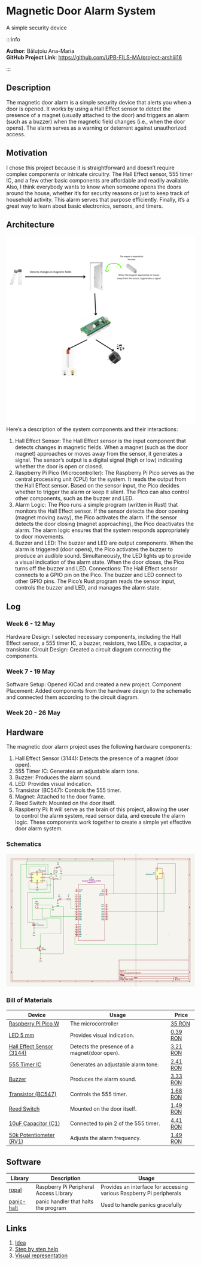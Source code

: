 # Magnetic Door Alarm System
A simple security device

:::info

**Author**: Băluțoiu Ana-Maria \
**GitHub Project Link**: https://github.com/UPB-FILS-MA/project-arshiii16

:::

## Description

The magnetic door alarm is a simple security device that alerts you when a door is opened. It works by using a Hall Effect sensor to detect the presence of a magnet (usually 
attached to the door) and triggers an alarm (such as a buzzer) when the magnetic field changes (i.e., when the door opens). The alarm serves as a warning or deterrent against unauthorized access.


## Motivation

I chose this project because it is straightforward and doesn’t require complex components or intricate circuitry. The Hall Effect sensor, 555 timer IC, and a few other basic components are affordable and readily available. Also, I think everybody wants to know when someone opens the doors around the house, whether it’s for security reasons or just to keep track of household activity. This alarm serves that purpose efficiently. Finally, it’s a great way to learn about basic electronics, sensors, and timers.

## Architecture 

![Architecture](Architecture.png)
Here’s a description of the system components and their interactions:

1) Hall Effect Sensor:
    The Hall Effect sensor is the input component that detects changes in magnetic fields.
    When a magnet (such as the door magnet) approaches or moves away from the sensor, it generates a signal.
    The sensor’s output is a digital signal (high or low) indicating whether the door is open or closed.
2) Raspberry Pi Pico (Microcontroller):
    The Raspberry Pi Pico serves as the central processing unit (CPU) for the system.
    It reads the output from the Hall Effect sensor.
    Based on the sensor input, the Pico decides whether to trigger the alarm or keep it silent.
    The Pico can also control other components, such as the buzzer and LED.
3) Alarm Logic:
    The Pico runs a simple program (written in Rust) that monitors the Hall Effect sensor.
    If the sensor detects the door opening (magnet moving away), the Pico activates the alarm.
    If the sensor detects the door closing (magnet approaching), the Pico deactivates the alarm.
    The alarm logic ensures that the system responds appropriately to door movements.
4) Buzzer and LED:
    The buzzer and LED are output components.
    When the alarm is triggered (door opens), the Pico activates the buzzer to produce an audible sound.
    Simultaneously, the LED lights up to provide a visual indication of the alarm state.
    When the door closes, the Pico turns off the buzzer and LED.
Connections:
The Hall Effect sensor connects to a GPIO pin on the Pico.
The buzzer and LED connect to other GPIO pins.
The Pico’s Rust program reads the sensor input, controls the buzzer and LED, and manages the alarm state.

## Log

<!-- write every week your progress here -->

### Week 6 - 12 May
Hardware Design:
I selected necessary components, including the Hall Effect sensor, a 555 timer IC, a buzzer, resistors, two LEDs, a capacitor, a transistor.
Circuit Design: 
Created a circuit diagram connecting the components.

### Week 7 - 19 May
Software Setup: 
Opened KiCad and created a new project.
Component Placement: 
Added components from the hardware design to the schematic and connected them according to the circuit diagram.
### Week 20 - 26 May

## Hardware

The magnetic door alarm project uses the following hardware components:

1) Hall Effect Sensor (3144): Detects the presence of a magnet (door open).
2) 555 Timer IC: Generates an adjustable alarm tone.
3) Buzzer: Produces the alarm sound.
4) LED: Provides visual indication.
5) Transistor (BC547): Controls the 555 timer.
6) Magnet: Attached to the door frame.
7) Reed Switch: Mounted on the door itself.
7) Raspberry Pi: It will serve as the brain of this project, allowing the user to control the alarm system, read sensor data, and execute the alarm logic.
These components work together to create a simple yet effective door alarm system.

### Schematics

![KiCad Schematics](KiCad.png)

### Bill of Materials

| Device | Usage | Price |
|--------|--------|-------|
| [Raspberry Pi Pico W](https://www.raspberrypi.com/documentation/microcontrollers/raspberry-pi-pico.html) | The microcontroller | [35 RON](https://www.optimusdigital.ro/en/raspberry-pi-boards/12394-raspberry-pi-pico-w.html) |
| [LED 5 mm](https://www.optimusdigital.ro/ro/optoelectronice-led-uri/37-led-galben.html?search_query=led&results=818) | Provides visual indication. | [0.39 RON](https://www.optimusdigital.ro/ro/optoelectronice-led-uri/37-led-galben.html?search_query=led&results=818) |
| [Hall Effect Sensor (3144)](https://ardushop.ro/ro/electronica/483-senzor-magnetic-hall-a3144.html?gad_source=1&gclid=CjwKCAjw88yxBhBWEiwA7cm6pcTJfPkq9zg1-BR94EmOeKQr0mzdFMify2V8sOvuPWqg-Te-TSuL4BoCO6YQAvD_BwE) | Detects the presence of a magnet(door open). | [3.21 RON](https://ardushop.ro/ro/electronica/483-senzor-magnetic-hall-a3144.html?gad_source=1&gclid=CjwKCAjw88yxBhBWEiwA7cm6pcTJfPkq9zg1-BR94EmOeKQr0mzdFMify2V8sOvuPWqg-Te-TSuL4BoCO6YQAvD_BwE) |
| [555 Timer IC](https://docs.rs-online.com/ae11/A700000009214226.pdf) | Generates an adjustable alarm tone. | [2.41 RON](https://ardushop.ro/ro/electronica/199-ic-timer-555.html?search_query=NE555&results=7) |
| [Buzzer](https://www.farnell.com/datasheets/2171929.pdf) | Produces the alarm sound. | [3.33 RON](https://quintrix.ro/buzzer-activ-12v-arduino-raspberry?search=buzzer) |
| [Transistor (BC547)](https://www.farnell.com/datasheets/410427.pdf) | Controls the 555 timer. | [1.68 RON](https://quintrix.ro/index.php?route=product/product&product_id=8438&search=BC547) |
| [Reed Switch](https://en.wikipedia.org/wiki/Reed_switch) | Mounted on the door itself. | [1.49 RON](https://www.optimusdigital.ro/en/buttons-and-switches/3899-normally-open-magnetic-reed-switch-2x14-mm.html) |
| [10uF Capacitor (C1)](https://www.emag.ro/condensator-electrolitic-10uf-50v-dc-105-c-samxon-km-10u-50v-t128611/pd/DDYYNXMBM/?cmpid=101180&utm_source=google&utm_medium=cpc&utm_campaign=(RO:eMAG!)_3P_NO_SALES_%3e_Iluminat_and_electrice&utm_content=76376892625&gad_source=1&gclid=CjwKCAjw88yxBhBWEiwA7cm6pd9ThOIVmEhijwZhV7bZUx1GJTYeP-z-NqkZEjqQCJ8S-3f6G47xSRoCUpoQAvD_BwE) | Connected to pin 2 of the 555 timer. | [4.41 RON](https://www.emag.ro/condensator-electrolitic-10uf-50v-dc-105-c-samxon-km-10u-50v-t128611/pd/DDYYNXMBM/?cmpid=101180&utm_source=google&utm_medium=cpc&utm_campaign=(RO:eMAG!)_3P_NO_SALES_%3e_Iluminat_and_electrice&utm_content=76376892625&gad_source=1&gclid=CjwKCAjw88yxBhBWEiwA7cm6pd9ThOIVmEhijwZhV7bZUx1GJTYeP-z-NqkZEjqQCJ8S-3f6G47xSRoCUpoQAvD_BwE) |
| [50k Potentiometer (RV1)](https://www.optimusdigital.ro/en/potentiometers/1885-50k-mono-potentiometer.html?search_query=50k&results=72) | Adjusts the alarm frequency. | [1.49 RON](https://www.optimusdigital.ro/en/potentiometers/1885-50k-mono-potentiometer.html?search_query=50k&results=72) |

## Software

| Library | Description | Usage |
|---------|-------------|-------|
| [rppal](https://github.com/golemparts/rppal) | Raspberry Pi Peripheral Access Library | Provides an interface for accessing various Raspberry Pi peripherals |
| [panic-halt](https://github.com/korken89/panic-halt) | panic handler that halts the program | Used to handle panics gracefully |

## Links

1. [Idea](https://www.kjmagnetics.com/blog.asp?p=raspberry-pi-alarm)
2. [Step by step help](https://www.makeuseof.com/how-to-make-an-intruder-alarm-with-raspberry-pi-pico/)
3. [Visual representation](https://www.youtube.com/watch?v=0XNt2bBGI0s&ab_channel=JohnGallaugher)
